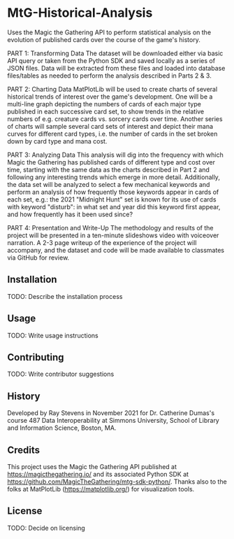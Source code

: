 # MtG-Historical-Analysis
 Uses the Magic the Gathering API to perform statistical analysis on the evolution of published cards over the course of the game's history.

 PART 1: Transforming Data
 The dataset will be downloaded either via basic API query or taken from the Python SDK and saved locally as a series of JSON files. Data will be extracted from these files and loaded into database files/tables as needed to perform the analysis described in Parts 2 & 3.

 PART 2: Charting Data
 MatPlotLib will be used to create charts of several historical trends of interest over the game's development. One will be a multi-line graph depicting the numbers of cards of each major type published in each successive card set, to show trends in the relative numbers of e.g. creature cards vs. sorcery cards over time. Another series of charts will sample several card sets of interest and depict their mana curves for different card types, i.e. the number of cards in the set broken down by card type and mana cost.

 PART 3: Analyzing Data
 This analysis will dig into the frequency with which Magic the Gathering has published cards of different type and cost over time, starting with the same data as the charts described in Part 2 and following any interesting trends which emerge in more detail. Additionally, the data set will be analyzed to select a few mechanical keywords and perform an analysis of how frequently those keywords appear in cards of each set, e.g.: the 2021 "Midnight Hunt" set is known for its use of cards with keyword "disturb": in what set and year did this keyword first appear, and how frequently has it been used since?

 PART 4: Presentation and Write-Up
 The methodology and results of the project will be presented in a ten-minute slideshows video with voiceover narration. A 2-3 page writeup of the experience of the project will accompany, and the dataset and code will be made available to classmates via GitHub for review.

## Installation
 TODO: Describe the installation process

## Usage
 TODO: Write usage instructions

## Contributing
 TODO: Write contributor suggestions

## History
 Developed by Ray Stevens in November 2021 for Dr. Catherine Dumas's course 487 Data Interoperability at Simmons University, School of Library and Information Science, Boston, MA.

## Credits
 This project uses the Magic the Gathering API published at https://magicthegathering.io/ and its associated Python SDK at https://github.com/MagicTheGathering/mtg-sdk-python/. Thanks also to the folks at MatPlotLib (https://matplotlib.org/) for visualization tools.

## License
 TODO: Decide on licensing
